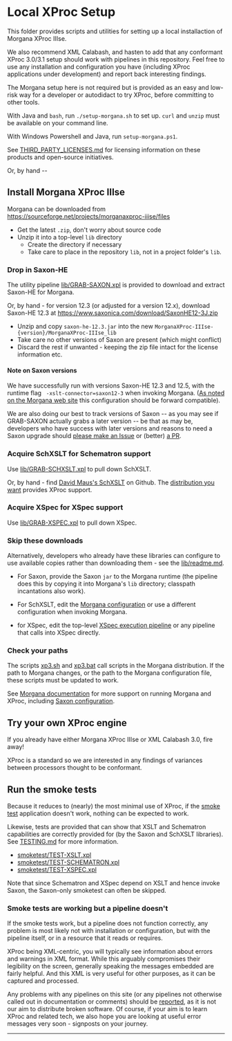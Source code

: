 # Local XProc Setup

This folder provides scripts and utilities for setting up a local installaction of Morgana XProc IIIse.

We also recommend XML Calabash, and hasten to add that any conformant XProc 3.0/3.1 setup should work with pipelines in this repository. Feel free to use any installation and configuration you have (including XProc applications under development) and report back interesting findings.

The Morgana setup here is not required but is provided as an easy and low-risk way for a developer or autodidact to try XProc, before committing to other tools.



With Java and `bash`, run `./setup-morgana.sh` to set up. `curl` and `unzip` must be available on your command line.

With Windows Powershell and Java, run `setup-morgana.ps1`.

See [THIRD_PARTY_LICENSES.md](../THIRD_PARTY_LICENSES.md) for licensing information on these products and open-source initiatives.

Or, by hand --

## Install Morgana XProc IIIse

Morgana can be downloaded from  https://sourceforge.net/projects/morganaxproc-iiise/files

  - Get the latest `.zip`, don't worry about source code
  - Unzip it into a top-level `lib` directory
    - Create the directory if necessary
    - Take care to place in the repository `lib`, not in a project folder's `lib`.

### Drop in Saxon-HE

The utility pipeline [lib/GRAB-SAXON.xpl](lib/GRAB-SAXON.xpl) is provided to download and extract Saxon-HE for Morgana.

Or, by hand - for version 12.3 (or adjusted for a version 12.x), download Saxon-HE 12.3 at https://www.saxonica.com/download/SaxonHE12-3J.zip

  - Unzip and copy `saxon-he-12.3.jar` into the new `MorganaXProc-IIIse-{version}/MorganaXProc-IIIse_lib`
  - Take care no other versions of Saxon are present (which might conflict)
  - Discard the rest if unwanted - keeping the zip file intact for the license information etc.

#### Note on Saxon versions

We have successfully run with versions Saxon-HE 12.3 and 12.5, with the runtime flag ` -xslt-connector=saxon12-3` when invoking Morgana. ([As noted on the Morgana web site](https://www.xml-project.com/manual/ch02.html#configuration_s1_1_s2_2) this configuration should be forward compatible).

We are also doing our best to track versions of Saxon -- as you may see if GRAB-SAXON actually grabs a later version -- be that as may be, developers who have success with later versions and reasons to need a Saxon upgrade should [please make an Issue](https://github.com/usnistgov/oscal-xproc3/issues) or (better) [a PR](https://github.com/usnistgov/oscal-xproc3/pulls).

### Acquire SchXSLT for Schematron support

Use [lib/GRAB-SCHXSLT.xpl](lib/GRAB-SCHXSLT.xpl) to pull down SchXSLT.

Or, by hand - find [David Maus's SchXSLT](https://github.com/schxslt/schxslt) on Github. The [distribution you want](https://github.com/schxslt/schxslt/releases/download/v1.9.5/schxslt-1.9.5-xproc.zip) provides XProc support.

### Acquire XSpec for XSpec support

Use [lib/GRAB-XSPEC.xpl](lib/GRAB-XSPEC.xpl) to pull down XSpec.

### Skip these downloads

Alternatively, developers who already have these libraries can configure to use available copies rather than downloading them - see the [lib/readme.md](lib/readme.md).

- For Saxon, provide the Saxon `jar` to the Morgana runtime (the pipeline does this by copying it into Morgana's `lib` directory; classpath incantations also work).

- For SchXSLT, edit the [Morgana configuration](lib/morgana-config.xml) or use a different configuration when invoking Morgana.

- for XSpec, edit the top-level [XSpec execution pipeline](xspec/xspec-execute.xpl) or any pipeline that calls into XSpec directly.

### Check your paths

The scripts [xp3.sh](xp3.sh) and [xp3.bat](xp3.bat) call scripts in the Morgana distribution. If the path to Morgana changes, or the path to the Morgana configuration file, these scripts must be updated to work.

See [Morgana documentation](https://www.xml-project.com/manual/index.html) for more support on running Morgana and XProc, including [Saxon configuration](https://www.xml-project.com/manual/ch02.html#configuration_s1_1_s2_2).

## Try your own XProc engine

If you already have either Morgana XProc IIIse or XML Calabash 3.0, fire away!

XProc is a standard so we are interested in any findings of variances between processors thought to be conformant.

## Run the smoke tests

Because it reduces to (nearly) the most minimal use of XProc, if the [smoke test](./smoketest/TEST-XPROC3.xpl) application doesn't work, nothing can be expected to work.

Likewise, tests are provided that can show that XSLT and Schematron capabilities are correctly provided for (by the Saxon and SchXSLT libraries). See [TESTING.md](TESTING.md) for more information.

- [smoketest/TEST-XSLT.xpl](smoketest/TEST-XSLT.xpl)
- [smoketest/TEST-SCHEMATRON.xpl](smoketest/TEST-SCHEMATRON.xpl)
- [smoketest/TEST-XSPEC.xpl](smoketest/TEST-XSPEC.xpl)

Note that since Schematron and XSpec depend on XSLT and hence invoke Saxon, the Saxon-only smoketest can often be skipped.

### Smoke tests are working but a pipeline doesn't

If the smoke tests work, but a pipeline does not function correctly, any problem is most likely not with installation or configuration, but with the pipeline itself, or in a resource that it reads or requires.

XProc being XML-centric, you will typically see information about errors and warnings in XML format. While this arguably compromises their legibility on the screen, generally speaking the messages embedded are fairly helpful. And this XML is very useful for other purposes, as it can be captured and processed.

Any problems with any pipelines on this site (or any pipelines not otherwise called out in documentation or comments) should be [reported](https://github.com/usnistgov/oscal-xproc3/issues), as it is not our aim to distribute broken software. Of course, if your aim is to learn XProc and related tech, we also hope you are looking at useful error messages very soon - signposts on your journey.

---

